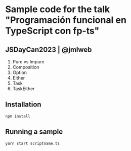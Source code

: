 # Sample code for the talk "Programación funcional en TypeScript con fp-ts"

## JSDayCan2023 | @jmlweb

1. Pure vs Impure
2. Composition
3. Option
4. Either
5. Task
6. TaskEither

## Installation

`npm install`

## Running a sample

`yarn start scriptname.ts`